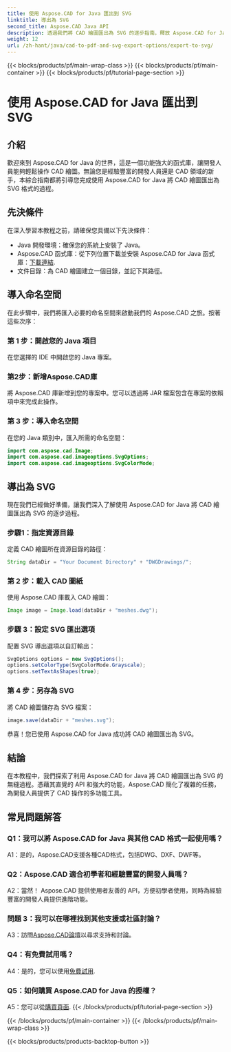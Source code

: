 ```yaml
---
title: 使用 Aspose.CAD for Java 匯出到 SVG
linktitle: 導出為 SVG
second_title: Aspose.CAD Java API
description: 透過我們將 CAD 繪圖匯出為 SVG 的逐步指南，釋放 Aspose.CAD for Java 的潛力。了解如何匯入命名空間、配置選項以及將 Aspose.CAD 無縫整合到您的 Java 專案中。
weight: 12
url: /zh-hant/java/cad-to-pdf-and-svg-export-options/export-to-svg/
---
```


{{< blocks/products/pf/main-wrap-class >}}
{{< blocks/products/pf/main-container >}}
{{< blocks/products/pf/tutorial-page-section >}}

# 使用 Aspose.CAD for Java 匯出到 SVG

## 介紹

歡迎來到 Aspose.CAD for Java 的世界，這是一個功能強大的函式庫，讓開發人員能夠輕鬆操作 CAD 繪圖。無論您是經驗豐富的開發人員還是 CAD 領域的新手，本綜合指南都將引導您完成使用 Aspose.CAD for Java 將 CAD 繪圖匯出為 SVG 格式的過程。

## 先決條件

在深入學習本教程之前，請確保您具備以下先決條件：

- Java 開發環境：確保您的系統上安裝了 Java。
-  Aspose.CAD 函式庫：從下列位置下載並安裝 Aspose.CAD for Java 函式庫：[下載連結](https://releases.aspose.com/cad/java/).
- 文件目錄：為 CAD 繪圖建立一個目錄，並記下其路徑。

## 導入命名空間

在此步驟中，我們將匯入必要的命名空間來啟動我們的 Aspose.CAD 之旅。按著這些次序：

### 第 1 步：開啟您的 Java 項目
在您選擇的 IDE 中開啟您的 Java 專案。

### 第2步：新增Aspose.CAD庫
將 Aspose.CAD 庫新增到您的專案中。您可以透過將 JAR 檔案包含在專案的依賴項中來完成此操作。

### 第 3 步：導入命名空間
在您的 Java 類別中，匯入所需的命名空間：

```java
import com.aspose.cad.Image;
import com.aspose.cad.imageoptions.SvgOptions;
import com.aspose.cad.imageoptions.SvgColorMode;
```

## 導出為 SVG

現在我們已經做好準備，讓我們深入了解使用 Aspose.CAD for Java 將 CAD 繪圖匯出為 SVG 的逐步過程。

### 步驟1：指定資源目錄

定義 CAD 繪圖所在資源目錄的路徑：

```java
String dataDir = "Your Document Directory" + "DWGDrawings/";
```

### 第 2 步：載入 CAD 圖紙

使用 Aspose.CAD 庫載入 CAD 繪圖：

```java
Image image = Image.load(dataDir + "meshes.dwg");
```

### 步驟 3：設定 SVG 匯出選項

配置 SVG 導出選項以自訂輸出：

```java
SvgOptions options = new SvgOptions();
options.setColorType(SvgColorMode.Grayscale);
options.setTextAsShapes(true);
```

### 第 4 步：另存為 SVG

將 CAD 繪圖儲存為 SVG 檔案：

```java
image.save(dataDir + "meshes.svg");
```

恭喜！您已使用 Aspose.CAD for Java 成功將 CAD 繪圖匯出為 SVG。

## 結論

在本教程中，我們探索了利用 Aspose.CAD for Java 將 CAD 繪圖匯出為 SVG 的無縫過程。憑藉其直覺的 API 和強大的功能，Aspose.CAD 簡化了複雜的任務，為開發人員提供了 CAD 操作的多功能工具。

## 常見問題解答

### Q1：我可以將 Aspose.CAD for Java 與其他 CAD 格式一起使用嗎？

A1：是的，Aspose.CAD支援各種CAD格式，包括DWG、DXF、DWF等。

### Q2：Aspose.CAD 適合初學者和經驗豐富的開發人員嗎？

A2：當然！ Aspose.CAD 提供使用者友善的 API，方便初學者使用，同時為經驗豐富的開發人員提供進階功能。

### 問題 3：我可以在哪裡找到其他支援或社區討論？

 A3：訪問[Aspose.CAD論壇](https://forum.aspose.com/c/cad/19)以尋求支持和討論。

### Q4：有免費試用嗎？

A4：是的，您可以使用[免費試用](https://releases.aspose.com/).

### Q5：如何購買 Aspose.CAD for Java 的授權？

A5：您可以從[購買頁面](https://purchase.aspose.com/buy).
{{< /blocks/products/pf/tutorial-page-section >}}

{{< /blocks/products/pf/main-container >}}
{{< /blocks/products/pf/main-wrap-class >}}

{{< blocks/products/products-backtop-button >}}
